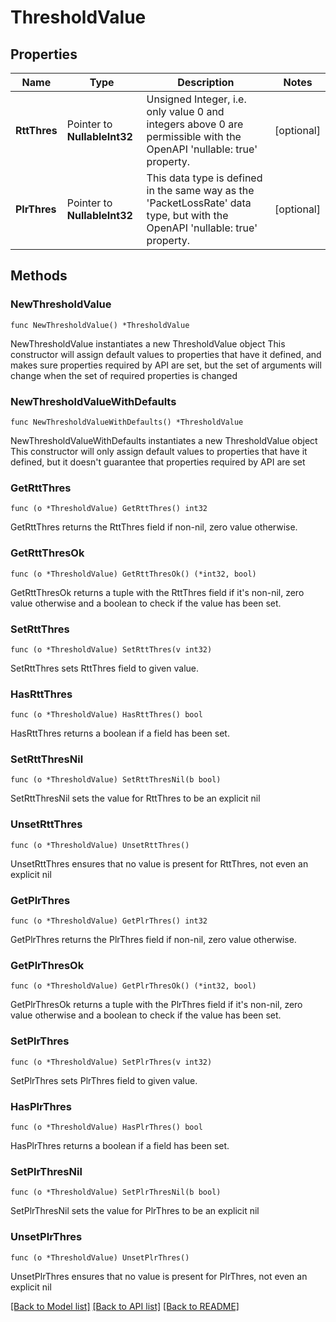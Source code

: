 # ThresholdValue

## Properties

Name | Type | Description | Notes
------------ | ------------- | ------------- | -------------
**RttThres** | Pointer to **NullableInt32** | Unsigned Integer, i.e. only value 0 and integers above 0 are permissible with the OpenAPI &#39;nullable: true&#39; property.  | [optional] 
**PlrThres** | Pointer to **NullableInt32** | This data type is defined in the same way as the &#39;PacketLossRate&#39; data type, but with the OpenAPI &#39;nullable: true&#39; property.  | [optional] 

## Methods

### NewThresholdValue

`func NewThresholdValue() *ThresholdValue`

NewThresholdValue instantiates a new ThresholdValue object
This constructor will assign default values to properties that have it defined,
and makes sure properties required by API are set, but the set of arguments
will change when the set of required properties is changed

### NewThresholdValueWithDefaults

`func NewThresholdValueWithDefaults() *ThresholdValue`

NewThresholdValueWithDefaults instantiates a new ThresholdValue object
This constructor will only assign default values to properties that have it defined,
but it doesn't guarantee that properties required by API are set

### GetRttThres

`func (o *ThresholdValue) GetRttThres() int32`

GetRttThres returns the RttThres field if non-nil, zero value otherwise.

### GetRttThresOk

`func (o *ThresholdValue) GetRttThresOk() (*int32, bool)`

GetRttThresOk returns a tuple with the RttThres field if it's non-nil, zero value otherwise
and a boolean to check if the value has been set.

### SetRttThres

`func (o *ThresholdValue) SetRttThres(v int32)`

SetRttThres sets RttThres field to given value.

### HasRttThres

`func (o *ThresholdValue) HasRttThres() bool`

HasRttThres returns a boolean if a field has been set.

### SetRttThresNil

`func (o *ThresholdValue) SetRttThresNil(b bool)`

 SetRttThresNil sets the value for RttThres to be an explicit nil

### UnsetRttThres
`func (o *ThresholdValue) UnsetRttThres()`

UnsetRttThres ensures that no value is present for RttThres, not even an explicit nil
### GetPlrThres

`func (o *ThresholdValue) GetPlrThres() int32`

GetPlrThres returns the PlrThres field if non-nil, zero value otherwise.

### GetPlrThresOk

`func (o *ThresholdValue) GetPlrThresOk() (*int32, bool)`

GetPlrThresOk returns a tuple with the PlrThres field if it's non-nil, zero value otherwise
and a boolean to check if the value has been set.

### SetPlrThres

`func (o *ThresholdValue) SetPlrThres(v int32)`

SetPlrThres sets PlrThres field to given value.

### HasPlrThres

`func (o *ThresholdValue) HasPlrThres() bool`

HasPlrThres returns a boolean if a field has been set.

### SetPlrThresNil

`func (o *ThresholdValue) SetPlrThresNil(b bool)`

 SetPlrThresNil sets the value for PlrThres to be an explicit nil

### UnsetPlrThres
`func (o *ThresholdValue) UnsetPlrThres()`

UnsetPlrThres ensures that no value is present for PlrThres, not even an explicit nil

[[Back to Model list]](../README.md#documentation-for-models) [[Back to API list]](../README.md#documentation-for-api-endpoints) [[Back to README]](../README.md)


